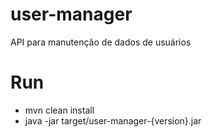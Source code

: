 # user-manager
API para manutenção de dados de usuários

# Run
 - mvn clean install
 - java -jar target/user-manager-{version}.jar